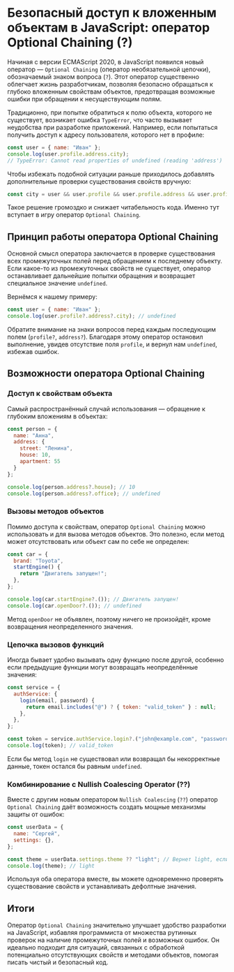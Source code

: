 # Безопасный доступ к вложенным объектам в JavaScript: оператор Optional Chaining (?)

Начиная с версии ECMAScript 2020, в JavaScript появился новый оператор — `Optional Chaining` (оператор необязательной цепочки), обозначаемый знаком вопроса (`?`). Этот оператор существенно облегчает жизнь разработчикам, позволяя безопасно обращаться к глубоко вложенным свойствам объектов, предотвращая возможные ошибки при обращении к несуществующим полям.

Традиционно, при попытке обратиться к полю объекта, которого не существует, возникает ошибка `TypeError`, что часто вызывает неудобства при разработке приложений. Например, если попытаться получить доступ к адресу пользователя, которого нет в профиле:

```js
const user = { name: "Иван" };
console.log(user.profile.address.city);
// TypeError: Cannot read properties of undefined (reading 'address')
```

Чтобы избежать подобной ситуации раньше приходилось добавлять дополнительные проверки существования свойств вручную:

```js
const city = user && user.profile && user.profile.address && user.profile.address.city;
```

Такое решение громоздко и снижает читабельность кода. Именно тут вступает в игру оператор `Optional Chaining`.

## Принцип работы оператора Optional Chaining

Основной смысл оператора заключается в проверке существования всех промежуточных полей перед обращением к последнему объекту. Если какое-то из промежуточных свойств не существует, оператор останавливает дальнейшие попытки обращения и возвращает специальное значение `undefined`.

Вернёмся к нашему примеру:

```js
const user = { name: "Иван" };
console.log(user.profile?.address?.city); // undefined
```

Обратите внимание на знаки вопросов перед каждым последующим полем (`profile?`, `address?`). Благодаря этому оператор остановил выполнение, увидев отсутствие поля `profile`, и вернул нам `undefined`, избежав ошибок.

## Возможности оператора Optional Chaining

### Доступ к свойствам объекта

Самый распространённый случай использования — обращение к глубоким вложениям в объектах:

```js
const person = {
  name: "Анна",
  address: {
    street: "Ленина",
    house: 10,
    apartment: 55
  }
};

console.log(person.address?.house); // 10
console.log(person.address?.office); // undefined
```

### Вызовы методов объектов

Помимо доступа к свойствам, оператор `Optional Chaining` можно использовать и для вызова методов объектов. Это полезно, если метод может отсутствовать или объект сам по себе не определен:

```js
const car = {
  brand: "Toyota",
  startEngine() {
    return "Двигатель запущен!";
  },
};

console.log(car.startEngine?.()); // Двигатель запущен!
console.log(car.openDoor?.()); // undefined
```

Метод `openDoor` не объявлен, поэтому ничего не произойдёт, кроме возвращения неопределенного значения.

### Цепочка вызовов функций

Иногда бывает удобно вызывать одну функцию после другой, особенно если предыдущие функции могут возвращать неопределённые значения:

```js
const service = {
  authService: {
    login(email, password) {
      return email.includes("@") ? { token: "valid_token" } : null;
    },
  },
};

const token = service.authService.login?.("john@example.com", "password")?.token;
console.log(token); // valid_token
```

Если бы метод `login` не существовал или возвращал бы некорректные данные, токен остался бы равным `undefined`.

### Комбинирование с Nullish Coalescing Operator (??)

Вместе с другим новым оператором `Nullish Coalescing` (`??`) оператор `Optional Chaining` даёт возможность создать мощные механизмы защиты от ошибок:

```js
const userData = {
  name: "Сергей",
  settings: {},
};

const theme = userData.settings.theme ?? "light"; // Вернет light, если настройки темы отсутствуют
console.log(theme); // light
```

Используя оба оператора вместе, вы можете одновременно проверять существование свойств и устанавливать дефолтные значения.

## Итоги

Оператор `Optional Chaining` значительно улучшает удобство разработки на JavaScript, избавляя программиста от множества рутинных проверок на наличие промежуточных полей и возможных ошибок. Он идеально подходит для ситуаций, связанных с обработкой потенциально отсутствующих свойств и методами объектов, помогая писать чистый и безопасный код.